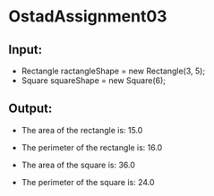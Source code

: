 # OstadAssignment03

## Input:

- Rectangle ractangleShape = new Rectangle(3, 5);
- Square squareShape = new Square(6);

## Output:

- The area of the rectangle is: 15.0
- The perimeter of the rectangle is: 16.0


- The area of the square is: 36.0
- The perimeter of the square is: 24.0






